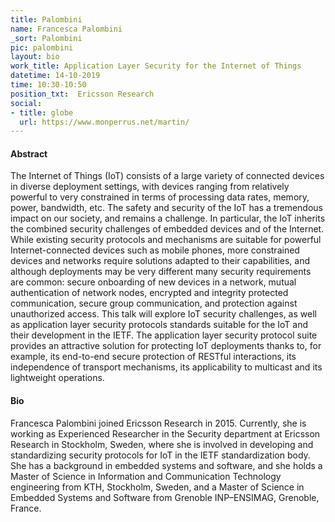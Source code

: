 ```yaml
---
title: Palombini
name: Francesca Palombini
_sort: Palombini
pic: palombini
layout: bio
work_title: Application Layer Security for the Internet of Things
datetime: 14-10-2019
time: 10:30-10:50
position_txt:  Ericsson Research
social:
- title: globe
  url: https://www.monperrus.net/martin/
---
```


#### Abstract

The Internet of Things (IoT) consists of a large variety of connected devices in diverse deployment settings, with devices ranging from relatively powerful to very constrained in terms of processing data rates, memory, power, bandwidth, etc. The safety and security of the IoT has a tremendous impact on our society, and remains a challenge. In particular, the IoT inherits the combined security challenges of embedded devices and of the Internet. While existing security protocols and mechanisms are suitable for powerful Internet-connected devices such as mobile phones, more constrained devices and networks require solutions adapted to their capabilities, and although deployments may be very different many security requirements are common: secure onboarding of new devices in a network, mutual authentication of network nodes, encrypted and integrity protected communication, secure group communication, and protection against unauthorized access. This talk will explore IoT security challenges, as well as application layer security protocols standards suitable for the IoT and their development in the IETF. The application layer security protocol suite provides an attractive solution for protecting IoT deployments thanks to, for example, its end-to-end secure protection of RESTful interactions, its independence of transport mechanisms, its applicability to multicast and its lightweight operations.


#### Bio
Francesca Palombini joined Ericsson Research in 2015. Currently, she is working as Experienced Researcher in the Security department at Ericsson Research in Stockholm, Sweden, where she is involved in developing and standardizing security protocols for IoT in the IETF standardization body. She has a background in embedded systems and software, and she holds a Master of Science in Information and Communication Technology engineering from KTH, Stockholm, Sweden, and a Master of Science in Embedded Systems and Software from Grenoble INP–ENSIMAG, Grenoble, France.